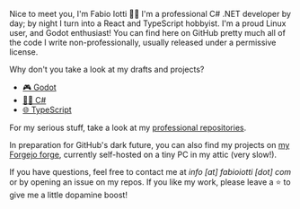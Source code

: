 Nice to meet you, I'm Fabio Iotti 🙋‍♂️ I'm a professional C# .NET developer by day; by night I turn into a React and TypeScript hobbyist. I'm a proud Linux user, and Godot enthusiast! You can find here on GitHub pretty much all of the code I write non-professionally, usually released under a permissive license.

Why don't you take a look at my drafts and projects?

- [🎮 Godot](https://github.com/bruce965?tab=repositories&q=Godot&sort=stargazers)
- [👨‍💻 C#](https://github.com/bruce965?tab=repositories&language=c%23&sort=stargazers)
- [🌐 TypeScript](https://github.com/bruce965?tab=repositories&language=typescript&sort=stargazers)

For my serious stuff, take a look at my [professional repositories](https://github.com/fiotti?tab=repositories).

In preparation for GitHub's dark future, you can also find my projects on [my Forgejo forge](https://git.fabioiotti.com/bruce965), currently self-hosted on a tiny PC in my attic (very slow!).

If you have questions, feel free to contact me at _info [at] fabioiotti [do​t] com_ or by opening an issue on my repos. If you like my work, please leave a ⭐ to give me a little dopamine boost!

<!--
## Hi there 👋

**bruce965/bruce965** is a ✨ _special_ ✨ repository because its `README.md` (this file) appears on your GitHub profile.

Here are some ideas to get you started:

- 🔭 I’m currently working on ...
- 🌱 I’m currently learning ...
- 👯 I’m looking to collaborate on ...
- 🤔 I’m looking for help with ...
- 💬 Ask me about ...
- 📫 How to reach me: ...
- 😄 Pronouns: ...
- ⚡ Fun fact: ...
-->
